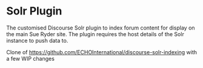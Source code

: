 # Solr Plugin

The customised Discourse Solr plugin to index forum content for display on the main Sue Ryder site. The plugin requires the host details of the Solr instance to push data to.

Clone of https://github.com/ECHOInternational/discourse-solr-indexing with a few WIP changes